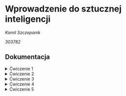 # Wprowadzenie do sztucznej inteligencji

_Kamil Szczepanik_

_303782_


## Dokumentacja

<details><summary>Ćwiczenie 1</summary>

### Ćw 1. (7 pkt), data oddania: do 18.10.2021 - Zagadnienie przeszukiwania i podstawowe podejścia do niego

Zaimplementować metodę gradientu prostego dla funkcji jednej zmiennej.
Zbadać działanie metody w zależności od parametrów wejściowych:
- punkt startowy
- współczynnika uczenia

Eksperymenty przeprowadzić dla funkcji z jednym minimum oraz dla funkcji z minimum lokalnym, czyli np.:

    f(x) = x^2 + 3x + 8
    f(x) = x^4 - 5x^2 - 3x


Nie trzeba implementować liczenia pochodnej z funkcji wejściowej - podajemy jako już znaną funkcję,

hint: f(x) i ∇f(x) najlepiej przekazać jako argument funkcji np.:

    # lambda x: x ** 2
    # lambda gx: 2 * gx


#### Rozwiązanie

Metoda gradientu prostego dla funkcji zmiennej pozwala znaleźć jej minumum lub maximum lokalne. Algorytm jest następujący:
1) Wybranie punktu startowego (x_k) oraz współczynnika uczenia
2) Policzenie wartości pochodnej funkcji w x_k czyli gradientu
3) Policzenie kolejnego punktu x ze wzoru: x_k+1 = x_k -+ wsp_ucz * d 
    
    gdzie: `d` to gradient. Do liczenia minimum (-), do liczenia maximum (+)

4) Powtarzamy punkty 2) i 3) do momentu aż otrzymamy punkt z zadowalającą dokładnością lub przekroczymy ustalony limit iteracji.

Algorytm dostosowuje wartość skoku kolejnej wartości `x`, w zależności od gradientu dla poprzedniego `x` i wartości współczynnika uczenia

W pliku `przeszukiwanie.py` znajduje się implementacja zadania. 

### Wykonane eksperymenty

###### Przyjęto parametry:
- Maksymalna liczba iteracji: 1000
- Zadowalająca dokładność: 0.0001

#### Dla funkcji f(x) = x^2 + 3x + 8 :
##### 1)
- punkt startowy = 0.5
- współczynnik uczenia = 0.1

![](task1/images/f1_05_01.png )

Wynik:  -1.4999643188076823,
Liczba iteracji:  49

##### 2)
- punkt startowy = 0.5
- współczynnik uczenia = 0.9

![](task1/images/f1_05_09.png )

Wynik:  -1.5000356811923177,
Liczba iteracji:  49

#### Obserwacje
Dla funkcji kwadratowej algorytm działał prawidłowo. Wartości kolejnych x zbiegały do rozwiązania w obu przypadkach wielkości współczynnika uczenia.

#### Dla funkcji f(x) = x^4 - 5x^2 - 3x :
##### 1)
- punkt startowy = 0
- współczynnik uczenia = 0.1

![](task1/images/f2_0_01.png )

Wynik:  1.0393324789193148,
Liczba iteracji:  1000

##### 2)
- punkt startowy = 0
- współczynnik uczenia = 0.9

**OverflowError: (34, 'Numerical result out of range')**

Wartość pochodnej rośnie do nieskończoności - złe parametry

##### 3)
- punkt startowy = 0
- współczynnik uczenia = 0.2

![](task1/images/f2_0_02.png )

Wynik:  -1.4120028141545609,
Liczba iteracji:  1000

##### 4)
- punkt startowy = 0
- współczynnik uczenia = 0.01

![](task1/images/f2_0_001.png )

Wynik:  1.7139370174658386,
Liczba iteracji:  63

##### 5)
- punkt startowy = 0
- współczynnik uczenia = 0.05

![](task1/images/f2_0_005.png )

Wynik:  1.7139398323504043,
Liczba iteracji:  14

##### 6)
- punkt startowy = -0.5
- współczynnik uczenia = 0.1

![](task1/images/f2_-05_01.png )

Wynik:  -1.40177304570067,
Liczba iteracji:  12

##### 7)
- punkt startowy = -0.5
- współczynnik uczenia = 0.05

![](task1/images/f2_-05_005.png )

Wynik:  -1.4017700669801165,
Liczba iteracji:  17

#### Obserwacje
Dla eksperymentów 1), 2) i 3) algorytm nie zadziałał- minimum lokalne nie zostało osiągnięte. Jest to spowodowane zbyt dużą wartością współczynnika uczenia oraz samą charakterystyką wielomianu, ponieważ osiąga on bardzo różne wartości w stosunkowo niewielkim przedziale x. 
W eksperymentach 4) i 5) dobrano współczynnik uczenia taki, że minimum lokalne zostało osiągnięte. W eksperymencie 4) rozwiązanie zostało znalezione już po 14 iteracjach.
W eksperymentach 6) i 7) nieco przesunięto punkt startowy, co spowodowało znalezienie innego minima lokalnego.

#### Wnioski
Algorytm działa poprawnie dla dobrze dobranych parametrów. 

Należy dobrze wybrać punkt startowy oraz być świadomym, że w zależności od jego wartości algorytm znajduje inne rozwiązania (dla wielomianów o stopniu większym niż 2). Punkt startowy musi być także w takim miejscu, aby rozwiązanie nie zbiegało do +-nieskończoności (chyba, że damy wystarczająco mały współczynnik uczenia). 

Innym bardzo ważnym parametrem jest współczynnik uczenia. Dla funkcji większego stopnia współczynnik powinien być raczej mały (około 0.01-0.1). Można go oszacować na podstawie charakterystyki funkcji. Jeżeli występują w niej (nawet na oko) duże gradienty to lepiej dać ten współczynnik mały.

Chodzi o to, żeby iloczyn gradientu i współczynnika uczenia był na tyle mały aby nie spowodował niestabiloności w wyszukiwaniu. Jeżeli ten iloczyn będzie na tyle duży, że w następnym kroku algorytm znajdzie gradient większy od poprzedniego to możemy nie znaleźć optiumum lokalnego.

</details>



<details><summary>Ćwiczenie 2</summary>

## Algorytm ewolucyjny
Algorytm ewolucyjny dla problemu minimalizacji funkcji n-zmiennych. W algortmie zastosowano selekcję turniejową oraz sukcjesję elitarną.
Implementacje wykonano na podstawie pseudokodu przedstawionego na wykładzie:

![](task2/images/pseudokod.png )

Parametrami pragramu są:
- Liczba iteracji
- Wielkość populacji inicjalnej
- Rozmiar turnieju
- Rozmiar elity
- Siła mutacji
- Prawdopodobieństwo mutacji
- Funkcja celu - jako minimalizacje pewnej funkcji

### Eksperymenty:
Funkcja, na której testowano algorytm to Bird Function

![](task2/images/bird_formula.png )

![](task2/images/bird.png )

Jest  to dobra funkcja na testowanie przeszukujących algorytmów, ponieważ ma kilka minimów, w tym dwa optima globalne:
f(x)=−106.764537 ulokowane w x=(4.70104 ,3.15294) oraz x=(−1.58214 ,−3.13024)



#### Zależność wartości funkcji celu od wielkości populacji:
Parametry funkcji
- pop_arg_num = 2
- tournament_size = 2
- elite = 1
- sigma = 0.1
- mutation_prob = 0.5
- function_to_minimize = bird_function

![](task2/images/pop_size1.png )

![](task2/images/pop_size2.png )

Na powyższych wykresach widać, że funcja celu maleje dla każdej wielkości populacji. Dodatkowo robi to całkiem szybko bo już po kilku iteracjach algorytm znajduje przybliżone rozwiązanie. Widać jednak, że populacja wielkości 10 może czasem nie wystarczyć na znalezienie rozwiązania - algorytm
utyka w minimum lokalnym i pozostaje tam do końca trwania programu.

#### Zależność wartości funkcji celu od siły mutacji (sigma):
Parametry:
- pop_size = 50
- pop_arg_num = 2
- tournament_size = 2
- elite = 1
- mutation_prob = 0.5
- function_to_minimize = bird_function

![](task2/images/sigma1.png )

![](task2/images/sigma2.png )

![](task2/images/sigma3.png )

Sigma = 0.1 - W większości eksperymentów taka sigma była wystarczająca. Algorytm zbiega do rozwiązania. Czasami jednak dla tej wartości siły 
mutacji algorytm utyka w jednym z minimów lokalnych i nie udaje mu się stamtąd wydostać.

Sigma = 0.5 - Wydaje się być optymalną wartością siły mutacji. W jednym z eksperymentów bardzo dobre rozwiązanie zostało znalezione już w drugiej iteracji.

Sigma = 2 - Na pierwszej ilustracji można zauważyć, że algorymt dla sigmy = 2 jest mocno niestabilny i "skacze" po przeszukiwanej przestrzeni.
W końcu jednak znajduje minimum globalne. W innych przypadkach funkcja celu dla takie siły mutacji również szybko znajduje dobre rozwiazanie. Duża wartość sigmy zapobiega nadmiernej eksploatacji i pozwala na lepszą eksplorację.

#### Zależność wartości funkcji celu od rozmiaru elity:
Parametry:
- t_max = 20
- pop_size = 100
- pop_arg_num = 2
- tournament_size = 2
- elite = 1
- sigma = 0.1
- mutation_prob = 0.5

![](task2/images/elite1.png )

![](task2/images/elite2.png )

Sukcjesja elitarna jest dobrą metodą na pozostawienie dobrych osobników z poprzedniej iteracji. Na wykresach widać, że mała elita jest wystarczajaco dobra. Elita = 10 wypada jednak tak samo dobrze jeśli nie lepiej. Dla dużej wielkości elity, czasem algorytm znajdzie minimum lokalne i będzie się niego przez pewnien czas trzymał, tzn. nawet jeśli będzie znajdywał pojedyńcze lepsze osobniki to przez kolejne iteracje w elicie wciąż będą osobniki z minimum lokalnego, które będą hamowały znalzienie rozwiązania. Taką sytuację przedstawia pierwsza ilustacja.


##### 1) Animacja znajdywania rozwiązania w kolejnych pokoleniach:
Parametry:
- t_max = 10
- pop_size = 20
- pop_arg_num = 2
- tournament_size = 2
- elite = 1
- sigma = 0.1
- mutation_prob = 0.5
- function_to_minimize = bird_function

![](task2/images/gif1.gif )


##### 2) Animacja znajdywania rozwiązania w kolejnych pokoleniach:
Parametry:
- t_max = 10
- pop_size = 50
- pop_arg_num = 2
- tournament_size = 4
- elite = 10
- sigma = 0.1
- mutation_prob = 0.1
- function_to_minimize = bird_function

![](task2/images/gif3.gif )

W tym doświadczeniu algorytm pozostał nieco dłużej w minimum lokalnym. Jest tak za sprawą dużego rozmiaru elity, który zmniejsza eksploracje w poszukiwaniu lepszego rozwiązania. Małe prawdopodobieństwo oraz siła mutacji (sigma) również sprawiają, że różnorodność osobników nie jest duża, co spowalnia znalezienie optimum globalnego.


#### Populacja początkowa: losowa i klony:

Doświadczenie 1)

![](task2/images/klon1.png )

Doświadczenie 2)

![](task2/images/klon2.png )

Na pierwszej ilustracji widać, że algorytm z początkową populacją złożoną z takich samych osobników działa o wiele wolniej niż z osobnikami losowymi. Z kolei w drugim doświadczeniu algorytm z klonami zatrzymał się w minimum lokalnym, prawdopodobnie dlatego, że populacja początkowa znajdowała się blisko tego minimim lokalnego.

##### Animacja znajdywania rozwiązania z populacją początkową z klonami
Pokolenia: 1, 5, 10, 15, 20, 25, 30, 35

![](task2/images/gif4.gif )

W powyższym przypadku algorytm nie zatrzymuje się w minimum lokalnym i znajduje optimum globalne.

### Podsumowanie
Algorytm ewolucyjny daje różne wyniki w zależności od wybranych parametrów oraz z samej losowości tego algorytmu. Parametry takie jak siła mutacji (sigma), prawdopodobieństwo mutacji, rozmiar turnieju, rozmiar elity wpływają na to czy algorytm ma charakter bardziej eksploracyjny czy eksploatacyjny. Dobrze gdy populacja jest odpowiednio duża, gdyż zwiększa to szansę na znalezienie optimum globalnego. Populacja początkowa złożona z różnorodnych osobników daje lepsze efekty pod względem rozwiązania i szybkości działania. Dla tych samych parametrów algorytm może znaleźć zupełnie różne rozwiązania - wynika to z wielu losowych kroków takich jak: inicjalizacja losowej populacji początkowej, losowy dobór uczestników turnieju, losowa mutacja osobników. Mimo tego, funkcja celu maleje w każdym przeprowadzonym doświadczeniu. Aby otrzymać optymalne rozwiązanie, najlepiej dla pewności włączyć algorytm kilka razy.


</details>

<details><summary>Ćwiczenie 3</summary>
Do zrobienia
</details>

<details><summary>Ćwiczenie 4</summary>
Do zrobienia
</details>

<details><summary>Ćwiczenie 5</summary>
Do zrobienia
</details>

